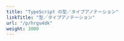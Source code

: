 ```yaml
---
title: "TypeScript の型／タイプアノテーション"
linkTitle: "型／タイプアノテーション"
url: "/p/hrgu4dk"
weight: 3000
---
```


